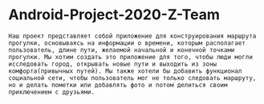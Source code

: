 # Android-Project-2020-Z-Team

	Наш проект представляет собой приложение для конструирования маршрута прогулки, основываясь на информации о времени, которым располагает пользователь, длине пути, желаемой начальной и конечной точками прогулки. Мы хотим создать это приложение для того, чтобы люди могли исследовать город, открывать новые пути и выходить из зоны комфорта(привычных путей). Мы также хотели бы добавить функционал социальной сети, чтобы пользователь мог не только следовать маршруту, но и делать пометки или добавлять фото и потом делиться своим приключением с друзьями.
